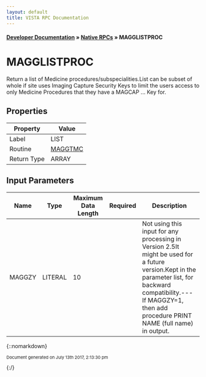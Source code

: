 ```yaml
---
layout: default
title: VISTA RPC Documentation
---
```


#### [Developer Documentation](../index) &#187; [Native RPCs](TableOfContents) &#187; MAGGLISTPROC<br/>
# MAGGLISTPROC

Return a list of Medicine procedures/subspecialities.List can be subset of whole if site uses Imaging Capture Security Keys to limit the users access to only Medicine Procedures that they have a MAGCAP ... Key for.

## Properties

Property | Value
--- | ---
Label | LIST
Routine | [MAGGTMC](http://code.osehra.org/dox/Routine_MAGGTMC_source.html)
Return Type | ARRAY


## Input Parameters

Name | Type | Maximum Data Length | Required | Description
--- | --- | --- | --- | ---
MAGGZY | LITERAL | 10 |  | Not using this input for any processing in Version 2.5It might be used for a future version.Kept in the parameter list, for backward compatibility.---If MAGGZY&#x3D;1, then add procedure PRINT NAME (full name) in output.



{::nomarkdown} <br/><p style="font-size: 11px">Document generated on July 13th 2017, 2:13:30 pm</p>{:/}